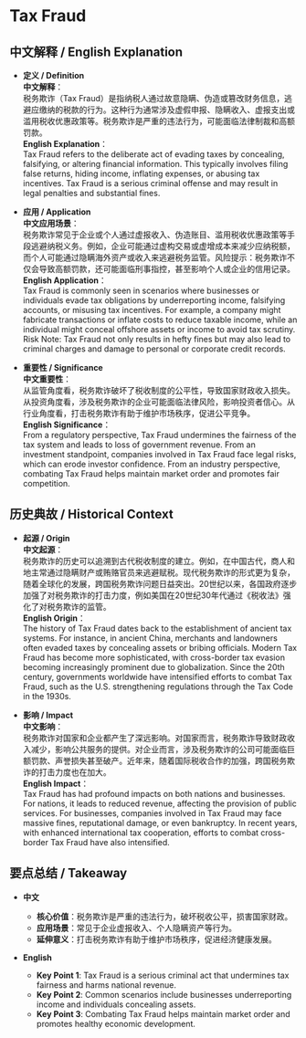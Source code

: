 # Tax Fraud

## 中文解释 / English Explanation

* **定义 / Definition**  
  **中文解释**：  
  税务欺诈（Tax Fraud）是指纳税人通过故意隐瞒、伪造或篡改财务信息，逃避应缴纳的税款的行为。这种行为通常涉及虚假申报、隐瞒收入、虚报支出或滥用税收优惠政策等。税务欺诈是严重的违法行为，可能面临法律制裁和高额罚款。  
  **English Explanation**：  
  Tax Fraud refers to the deliberate act of evading taxes by concealing, falsifying, or altering financial information. This typically involves filing false returns, hiding income, inflating expenses, or abusing tax incentives. Tax Fraud is a serious criminal offense and may result in legal penalties and substantial fines.

* **应用 / Application**  
  **中文应用场景**：  
  税务欺诈常见于企业或个人通过虚报收入、伪造账目、滥用税收优惠政策等手段逃避纳税义务。例如，企业可能通过虚构交易或虚增成本来减少应纳税额，而个人可能通过隐瞒海外资产或收入来逃避税务监管。风险提示：税务欺诈不仅会导致高额罚款，还可能面临刑事指控，甚至影响个人或企业的信用记录。  
  **English Application**：  
  Tax Fraud is commonly seen in scenarios where businesses or individuals evade tax obligations by underreporting income, falsifying accounts, or misusing tax incentives. For example, a company might fabricate transactions or inflate costs to reduce taxable income, while an individual might conceal offshore assets or income to avoid tax scrutiny. Risk Note: Tax Fraud not only results in hefty fines but may also lead to criminal charges and damage to personal or corporate credit records.

* **重要性 / Significance**  
  **中文重要性**：  
  从监管角度看，税务欺诈破坏了税收制度的公平性，导致国家财政收入损失。从投资角度看，涉及税务欺诈的企业可能面临法律风险，影响投资者信心。从行业角度看，打击税务欺诈有助于维护市场秩序，促进公平竞争。  
  **English Significance**：  
  From a regulatory perspective, Tax Fraud undermines the fairness of the tax system and leads to loss of government revenue. From an investment standpoint, companies involved in Tax Fraud face legal risks, which can erode investor confidence. From an industry perspective, combating Tax Fraud helps maintain market order and promotes fair competition.

## 历史典故 / Historical Context

* **起源 / Origin**  
  **中文起源**：  
  税务欺诈的历史可以追溯到古代税收制度的建立。例如，在中国古代，商人和地主常通过隐瞒财产或贿赂官员来逃避赋税。现代税务欺诈的形式更为复杂，随着全球化的发展，跨国税务欺诈问题日益突出。20世纪以来，各国政府逐步加强了对税务欺诈的打击力度，例如美国在20世纪30年代通过《税收法》强化了对税务欺诈的监管。  
  **English Origin**：  
  The history of Tax Fraud dates back to the establishment of ancient tax systems. For instance, in ancient China, merchants and landowners often evaded taxes by concealing assets or bribing officials. Modern Tax Fraud has become more sophisticated, with cross-border tax evasion becoming increasingly prominent due to globalization. Since the 20th century, governments worldwide have intensified efforts to combat Tax Fraud, such as the U.S. strengthening regulations through the Tax Code in the 1930s.

* **影响 / Impact**  
  **中文影响**：  
  税务欺诈对国家和企业都产生了深远影响。对国家而言，税务欺诈导致财政收入减少，影响公共服务的提供。对企业而言，涉及税务欺诈的公司可能面临巨额罚款、声誉损失甚至破产。近年来，随着国际税收合作的加强，跨国税务欺诈的打击力度也在加大。  
  **English Impact**：  
  Tax Fraud has had profound impacts on both nations and businesses. For nations, it leads to reduced revenue, affecting the provision of public services. For businesses, companies involved in Tax Fraud may face massive fines, reputational damage, or even bankruptcy. In recent years, with enhanced international tax cooperation, efforts to combat cross-border Tax Fraud have also intensified.

## 要点总结 / Takeaway

* **中文**  
  - **核心价值**：税务欺诈是严重的违法行为，破坏税收公平，损害国家财政。  
  - **应用场景**：常见于企业虚报收入、个人隐瞒资产等行为。  
  - **延伸意义**：打击税务欺诈有助于维护市场秩序，促进经济健康发展。

* **English**  
  - **Key Point 1**: Tax Fraud is a serious criminal act that undermines tax fairness and harms national revenue.  
  - **Key Point 2**: Common scenarios include businesses underreporting income and individuals concealing assets.  
  - **Key Point 3**: Combating Tax Fraud helps maintain market order and promotes healthy economic development.